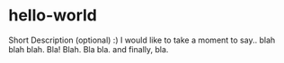 # hello-world
Short Description (optional)  :)
I would like to take a moment to say.. blah blah blah.  Bla! Blah. Bla bla.  and finally, bla.
